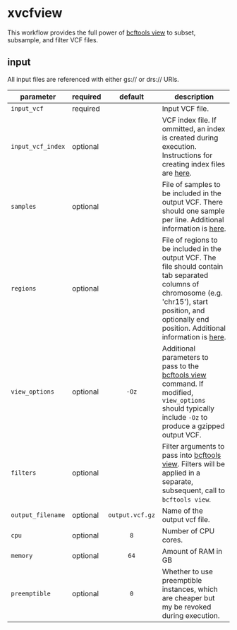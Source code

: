 # xvcfview

This workflow provides the full power of [bcftools view](http://samtools.github.io/bcftools/bcftools.html#view) to subset, subsample, and filter VCF files.

## input

All input files are referenced with either gs:// or drs:// URIs.


| parameter | required | default | description |
| --------- | -------- | :---------: | ----------- |
| `input_vcf` | required | | Input VCF file. |
| `input_vcf_index` | optional | | VCF index file. If ommitted, an index is created during execution. Instructions for creating index files are [here](http://samtools.github.io/bcftools/bcftools.html#index). |
| `samples` | optional | | File of samples to be included in the output VCF. There should one sample per line. Additional information is [here](http://samtools.github.io/bcftools/bcftools.html#common_options). |
| `regions` | optional | | File of regions to be included in the output VCF. The file should contain tab separated columns of chromosome (e.g. 'chr15'), start position, and optionally end position. Additional information is [here](http://samtools.github.io/bcftools/bcftools.html#common_options). |
| `view_options` | optional | `-Oz` | Additional parameters to pass to the [bcftools view](http://samtools.github.io/bcftools/bcftools.html#view) command. If modified, `view_options` should typically include `-Oz` to produce a gzipped output VCF. |
| `filters` | optional | | Filter arguments to pass into [bcftools view](http://samtools.github.io/bcftools/bcftools.html#view). Filters will be applied in a separate, subsequent, call to `bcftools view`. |
| `output_filename` | optional | `output.vcf.gz` | Name of the output vcf file. |
| `cpu` | optional | `8` | Number of CPU cores. |
| `memory` | optional | `64` | Amount of RAM in GB |
| `preemptible` | optional | `0` | Whether to use preemptible instances, which are cheaper but my be revoked during execution. |
